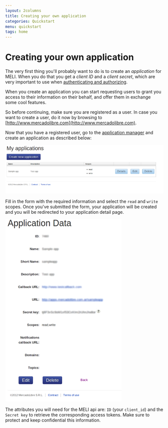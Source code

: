 ```yaml
---
layout: 2columns
title: Creating your own application
categories: Quickstart
menu: quickstart
tags: home
---
```


# Creating your own application

The very first thing you'll probably want to do is to create an _application_ for MELI. When you do that you get a _client ID_ and a _client secret_, which are very important to use when [authenticating and authorizing](/authentication-and-authorization).

When you create an application you can start requesting users to grant you access to their information on their behalf, and offer them in exchange some cool features.

So before continuing, make sure you are registered as a user. In case you want to create a user, do it now by browsing to [http://www.mercadolibre.com](http://www.mercadolibre.com).

Now that you have a registered user, go to the [application manager](http://applications.mercadolibre.com) and create an application as described below:

![App create](/images/applications.png)


Fill in the form with the required information and select the `read` and `write` scopes. Once you've submitted the form, your application will be created and you will be redirected to your application detail page.

![App detail](/images/application-detail.png)

The attributes you will need for the MELI api are: `ID` (your `client_id`) and the  `Secret key` to retrieve the corresponding access tokens. Make sure to protect and keep confidential this information.

